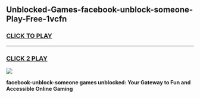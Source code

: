 
## Unblocked-Games-facebook-unblock-someone-Play-Free-1vcfn
<h3>
<a href="https://premium76.site?title=facebook-unblock-someone&ref=21A">CLICK TO PLAY</a></h3>
<hr>

<h3>
<a href="https://premium76.site?title=facebook-unblock-someone&ref=21A">CLICK 2 PLAY</a>
  
</h3>

<a href="https://premium76.site?title=facebook-unblock-someone&ref=21A"><img src="https://clearcache.store/games.png"></a>


**facebook-unblock-someone games unblocked: Your Gateway to Fun and Accessible Online Gaming**
